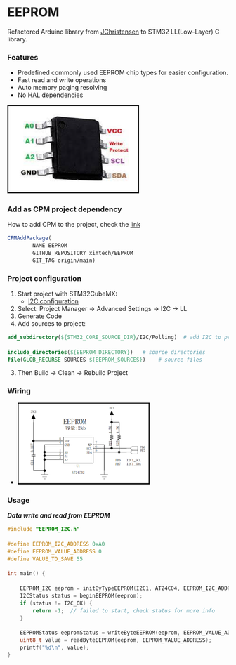 # EEPROM

Refactored Arduino library from [JChristensen](https://github.com/JChristensen/JC_EEPROM) to STM32 LL(Low-Layer) C library.

### Features

- Predefined commonly used EEPROM chip types for easier configuration.
- Fast read and write operations
- Auto memory paging resolving
- No HAL dependencies

<img src="https://github.com/ximtech/EEPROM/blob/main/example/view.PNG" alt="image" width="300"/>

### Add as CPM project dependency

How to add CPM to the project, check the [link](https://github.com/cpm-cmake/CPM.cmake)

```cmake
CPMAddPackage(
        NAME EEPROM
        GITHUB_REPOSITORY ximtech/EEPROM
        GIT_TAG origin/main)
```

### Project configuration

1. Start project with STM32CubeMX:
    * [I2C configuration](https://github.com/ximtech/EEPROM/blob/main/example/config.PNG)
2. Select: Project Manager -> Advanced Settings -> I2C -> LL
3. Generate Code
4. Add sources to project:
```cmake
add_subdirectory(${STM32_CORE_SOURCE_DIR}/I2C/Polling)  # add I2C to project

include_directories(${EEPROM_DIRECTORY})   # source directories
file(GLOB_RECURSE SOURCES ${EEPROM_SOURCES})    # source files
```

3. Then Build -> Clean -> Rebuild Project

### Wiring

- <img src="https://github.com/ximtech/EEPROM/blob/main/example/wiring.PNG" alt="image" width="300"/>

### Usage

***Data write and read from EEPROM***
```c
#include "EEPROM_I2C.h"

#define EEPROM_I2C_ADDRESS 0xA0
#define EEPROM_VALUE_ADDRESS 0
#define VALUE_TO_SAVE 55

int main() {
    
    EEPROM_I2C eeprom = initByTypeEEPROM(I2C1, AT24C04, EEPROM_I2C_ADDRESS);
    I2CStatus status = beginEEPROM(eeprom);
    if (status != I2C_OK) {
        return -1;  // failed to start, check status for more info
    }
    
    EEPROMStatus eepromStatus = writeByteEEPROM(eeprom, EEPROM_VALUE_ADDRESS, VALUE_TO_SAVE);
    uint8_t value = readByteEEPROM(eeprom, EEPROM_VALUE_ADDRESS);
    printf("%d\n", value);
}
```